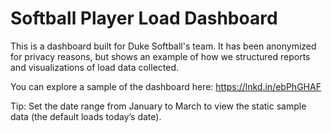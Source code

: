 # Softball Player Load Dashboard

This is a dashboard built for Duke Softball's team. It has been anonymized for privacy reasons, but shows an example of how we structured reports and visualizations of load data collected.

You can explore a sample of the dashboard here: https://lnkd.in/ebPhGHAF 

Tip: Set the date range from January to March to view the static sample data (the default loads today’s date). 

